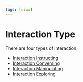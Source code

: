```yaml
---
tags: [uiux]
---
```


# Interaction Type

There are four types of interaction:
- [Interaction Instructing](202304161025.md)
- [Interaction Conversing](202304161028.md)
- [Interaction Manipulating](202304161035.md)
- [Interaction Exploring](202304161050.md)
